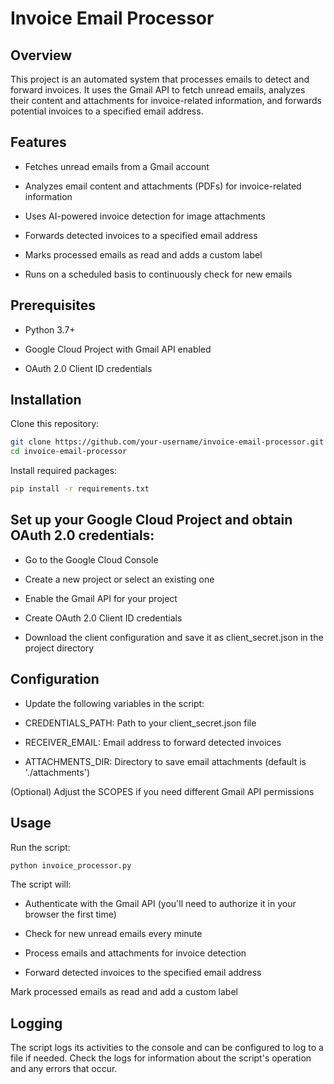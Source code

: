 # Invoice Email Processor

## Overview
This project is an automated system that processes emails to detect and forward invoices. It uses the Gmail API to fetch unread emails, analyzes their content and attachments for invoice-related information, and forwards potential invoices to a specified email address.

## Features

- Fetches unread emails from a Gmail account

- Analyzes email content and attachments (PDFs) for invoice-related information

- Uses AI-powered invoice detection for image attachments

- Forwards detected invoices to a specified email address

- Marks processed emails as read and adds a custom label

- Runs on a scheduled basis to continuously check for new emails

## Prerequisites

- Python 3.7+

- Google Cloud Project with Gmail API enabled

- OAuth 2.0 Client ID credentials

## Installation

Clone this repository:
```bash
git clone https://github.com/your-username/invoice-email-processor.git
cd invoice-email-processor
```
Install required packages:
```bash
pip install -r requirements.txt
```

## Set up your Google Cloud Project and obtain OAuth 2.0 credentials:

- Go to the Google Cloud Console

- Create a new project or select an existing one

- Enable the Gmail API for your project

- Create OAuth 2.0 Client ID credentials

- Download the client configuration and save it as client_secret.json in the project directory


## Configuration

- Update the following variables in the script:

- CREDENTIALS_PATH: Path to your client_secret.json file

- RECEIVER_EMAIL: Email address to forward detected invoices

- ATTACHMENTS_DIR: Directory to save email attachments (default is './attachments')


(Optional) Adjust the SCOPES if you need different Gmail API permissions

## Usage
Run the script:
```python
python invoice_processor.py
```

The script will:

- Authenticate with the Gmail API (you'll need to authorize it in your browser the first time)

- Check for new unread emails every minute

- Process emails and attachments for invoice detection

- Forward detected invoices to the specified email address

Mark processed emails as read and add a custom label

## Logging
The script logs its activities to the console and can be configured to log to a file if needed. Check the logs for information about the script's operation and any errors that occur.
